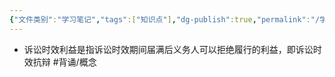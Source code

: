 ```yaml
---
{"文件类别":"学习笔记","tags":["知识点"],"dg-publish":true,"permalink":"/学习笔记studyup/知识点cheese/诉讼时效利益/","dgPassFrontmatter":true,"created":"2024-09-18T11:04:38.843+08:00","updated":"2024-09-18T11:04:59.799+08:00"}
---
```


- 诉讼时效利益是指诉讼时效期间届满后义务人可以拒绝履行的利益，即诉讼时效抗辩 #背诵/概念 